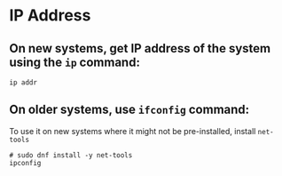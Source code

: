

# IP Address

## On new systems, get IP address of the system using the `ip` command: 
```
ip addr
```

## On older systems, use `ifconfig` command:
To use it on new systems where it might not be pre-installed, install `net-tools`
```
# sudo dnf install -y net-tools
ipconfig
```